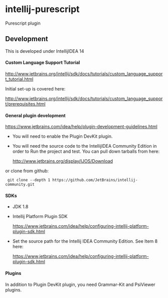 # intellij-purescript
Purescript plugin

## Development

This is developed under IntellijIDEA 14

#### Custom Language Support Tutorial

http://www.jetbrains.org/intellij/sdk/docs/tutorials/custom_language_support_tutorial.html

Initial set-up is covered here:

http://www.jetbrains.org/intellij/sdk/docs/tutorials/custom_language_support/prerequisites.html

#### General plugin development

https://www.jetbrains.com/idea/help/plugin-development-guidelines.html

* You will need to enable the Plugin DevKit plugin. 

* You will need the source code to the IntellijIDEA Community Edition in order to 
Run the project and test. You can pull down tarballs from here:
      
     http://www.jetbrains.org/display/IJOS/Download 
     
or clone from github:

     git clone --depth 1 https://github.com/JetBrains/intellij-community.git

#### SDKs
* JDK 1.8
* Intellij Platform Plugin SDK

     https://www.jetbrains.com/idea/help/configuring-intellij-platform-plugin-sdk.html
     
* Set the source path for the Intellij IDEA Community Edition. See Item 8 here:

     https://www.jetbrains.com/idea/help/configuring-intellij-platform-plugin-sdk.html
     

#### Plugins

In addition to Plugin DevKit plugin, you need Grammar-Kit and PsiViewer plugins.



     


















